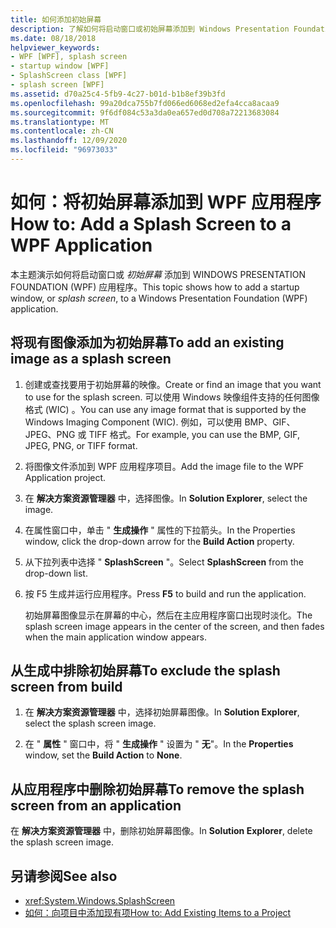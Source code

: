 ```yaml
---
title: 如何添加初始屏幕
description: 了解如何将启动窗口或初始屏幕添加到 Windows Presentation Foundation (WPF) 应用程序。
ms.date: 08/18/2018
helpviewer_keywords:
- WPF [WPF], splash screen
- startup window [WPF]
- SplashScreen class [WPF]
- splash screen [WPF]
ms.assetid: d70a25c4-5fb9-4c27-b01d-b1b8ef39b3fd
ms.openlocfilehash: 99a20dca755b7fd066ed6068ed2efa4cca8acaa9
ms.sourcegitcommit: 9f6df084c53a3da0ea657ed0d708a72213683084
ms.translationtype: MT
ms.contentlocale: zh-CN
ms.lasthandoff: 12/09/2020
ms.locfileid: "96973033"
---
```

# <a name="how-to-add-a-splash-screen-to-a-wpf-application"></a><span data-ttu-id="d5644-103">如何：将初始屏幕添加到 WPF 应用程序</span><span class="sxs-lookup"><span data-stu-id="d5644-103">How to: Add a Splash Screen to a WPF Application</span></span>

<span data-ttu-id="d5644-104">本主题演示如何将启动窗口或 *初始屏幕* 添加到 WINDOWS PRESENTATION FOUNDATION (WPF) 应用程序。</span><span class="sxs-lookup"><span data-stu-id="d5644-104">This topic shows how to add a startup window, or *splash screen*, to a Windows Presentation Foundation (WPF) application.</span></span>

## <a name="to-add-an-existing-image-as-a-splash-screen"></a><span data-ttu-id="d5644-105">将现有图像添加为初始屏幕</span><span class="sxs-lookup"><span data-stu-id="d5644-105">To add an existing image as a splash screen</span></span>

1. <span data-ttu-id="d5644-106">创建或查找要用于初始屏幕的映像。</span><span class="sxs-lookup"><span data-stu-id="d5644-106">Create or find an image that you want to use for the splash screen.</span></span> <span data-ttu-id="d5644-107">可以使用 Windows 映像组件支持的任何图像格式 (WIC) 。</span><span class="sxs-lookup"><span data-stu-id="d5644-107">You can use any image format that is supported by the Windows Imaging Component (WIC).</span></span> <span data-ttu-id="d5644-108">例如，可以使用 BMP、GIF、JPEG、PNG 或 TIFF 格式。</span><span class="sxs-lookup"><span data-stu-id="d5644-108">For example, you can use the BMP, GIF, JPEG, PNG, or TIFF format.</span></span>

2. <span data-ttu-id="d5644-109">将图像文件添加到 WPF 应用程序项目。</span><span class="sxs-lookup"><span data-stu-id="d5644-109">Add the image file to the WPF Application project.</span></span>

3. <span data-ttu-id="d5644-110">在 **解决方案资源管理器** 中，选择图像。</span><span class="sxs-lookup"><span data-stu-id="d5644-110">In **Solution Explorer**, select the image.</span></span>

4. <span data-ttu-id="d5644-111">在属性窗口中，单击 " **生成操作** " 属性的下拉箭头。</span><span class="sxs-lookup"><span data-stu-id="d5644-111">In the Properties window, click the drop-down arrow for the **Build Action** property.</span></span>

5. <span data-ttu-id="d5644-112">从下拉列表中选择 " **SplashScreen** "。</span><span class="sxs-lookup"><span data-stu-id="d5644-112">Select **SplashScreen** from the drop-down list.</span></span>

6. <span data-ttu-id="d5644-113">按 F5 生成并运行应用程序。</span><span class="sxs-lookup"><span data-stu-id="d5644-113">Press **F5** to build and run the application.</span></span>

     <span data-ttu-id="d5644-114">初始屏幕图像显示在屏幕的中心，然后在主应用程序窗口出现时淡化。</span><span class="sxs-lookup"><span data-stu-id="d5644-114">The splash screen image appears in the center of the screen, and then fades when the main application window appears.</span></span>

## <a name="to-exclude-the-splash-screen-from-build"></a><span data-ttu-id="d5644-115">从生成中排除初始屏幕</span><span class="sxs-lookup"><span data-stu-id="d5644-115">To exclude the splash screen from build</span></span>

1. <span data-ttu-id="d5644-116">在 **解决方案资源管理器** 中，选择初始屏幕图像。</span><span class="sxs-lookup"><span data-stu-id="d5644-116">In **Solution Explorer**, select the splash screen image.</span></span>

2. <span data-ttu-id="d5644-117">在 " **属性** " 窗口中，将 " **生成操作** " 设置为 " **无**"。</span><span class="sxs-lookup"><span data-stu-id="d5644-117">In the **Properties** window, set the **Build Action** to **None**.</span></span>

## <a name="to-remove-the-splash-screen-from-an-application"></a><span data-ttu-id="d5644-118">从应用程序中删除初始屏幕</span><span class="sxs-lookup"><span data-stu-id="d5644-118">To remove the splash screen from an application</span></span>

<span data-ttu-id="d5644-119">在 **解决方案资源管理器** 中，删除初始屏幕图像。</span><span class="sxs-lookup"><span data-stu-id="d5644-119">In **Solution Explorer**, delete the splash screen image.</span></span>

## <a name="see-also"></a><span data-ttu-id="d5644-120">另请参阅</span><span class="sxs-lookup"><span data-stu-id="d5644-120">See also</span></span>

- <xref:System.Windows.SplashScreen>
- <span data-ttu-id="d5644-121">[如何：向项目中添加现有项](/previous-versions/visualstudio/visual-studio-2010/9f4t9t92(v=vs.100))</span><span class="sxs-lookup"><span data-stu-id="d5644-121">[How to: Add Existing Items to a Project](/previous-versions/visualstudio/visual-studio-2010/9f4t9t92(v=vs.100))</span></span>
